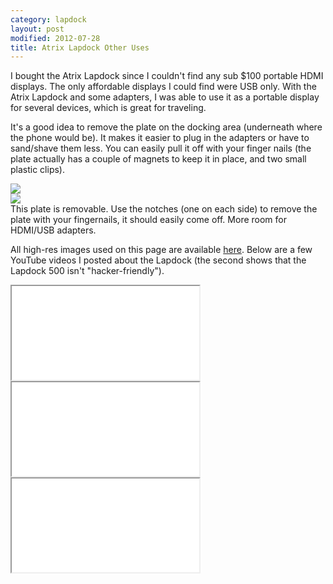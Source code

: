 ```yaml
---
category: lapdock
layout: post
modified: 2012-07-28
title: Atrix Lapdock Other Uses
---
```


I bought the Atrix Lapdock since I couldn't find any sub $100 portable HDMI displays. The only affordable displays I
could find were USB only. With the Atrix Lapdock and some adapters, I was able to use it as a portable display for
several devices, which is great for traveling.

It's a good idea to remove the plate on the docking area (underneath where the phone would be). It makes it easier to
plug in the adapters or have to sand/shave them less. You can easily pull it off with your finger nails (the plate
actually has a couple of magnets to keep it in place, and two small plastic clips).

<div class="thumbnail">
    <div class="row">
        <div class="col-xs-12 col-sm-6">
            <a href="https://imgur.com/WpsmI" target="_blank">
                <img src="//i.imgur.com/WpsmIl.jpg" class="img-responsive img-thumbnail">
            </a>
        </div>
        <div class="col-xs-12 col-sm-6">
            <a href="https://imgur.com/5HAGw" target="_blank">
                <img src="//i.imgur.com/5HAGwl.jpg" class="img-responsive img-thumbnail">
            </a>
        </div>
    </div>
    <div class="caption">
        This plate is removable. Use the notches (one on each side) to remove the plate with your fingernails, it
        should easily come off. More room for HDMI/USB adapters.
    </div>
</div>



All high-res images used on this page are available [here](https://imgur.com/a/zEkwz). Below are a few YouTube videos I
posted about the Lapdock (the second shows that the Lapdock 500 isn't "hacker-friendly").

<div class="well well-sm">
    <div class="embed-responsive embed-responsive-16by9">
        <iframe class="embed-responsive-item" src="//www.youtube.com/embed/VfdKq33WgHw"></iframe>
    </div>
</div>

<div class="well well-sm">
    <div class="embed-responsive embed-responsive-16by9">
        <iframe class="embed-responsive-item" src="//www.youtube.com/embed/zCxTTrTZSSM"></iframe>
    </div>
</div>

<div class="well well-sm">
    <div class="embed-responsive embed-responsive-16by9">
        <iframe class="embed-responsive-item" src="//www.youtube.com/embed/x_yhJ_QBfaU"></iframe>
    </div>
</div>
